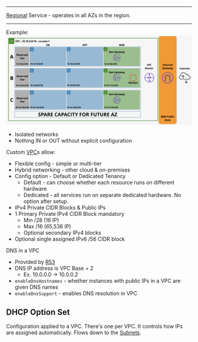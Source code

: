 ***
[Regional](../Fundamentals/Resilience.md#Region) Service - operates in all AZs in the region.
***

Example:
![Pasted image 20250217192933.png](_atts/Pasted%20image%2020250217192933.png)

- Isolated networks
- Nothing IN or OUT without explicit configuration

Custom [VPC](VPC.md)s allow:
- Flexible config - simple or multi-tier
- Hybrid networking - other cloud & on-premises
- Config option - Default or Dedicated Tenancy
	- Default - can choose whether each resource runs on different hardware
	- Dedicated - all services run on separate dedicated hardware. No option after setup.
- IPv4 Private CIDR Blocks & Public IPs
- 1 Primary Private IPv4 CIDR Block mandatory
	- Min /28 (16 IP)
	- Max /16 (65,536 IP)
	- Optional secondary IPv4 blocks
- Optional single assigned IPv6 /56 CIDR block

DNS in a VPC
- Provided by [R53](../R53/R53.md)
- DNS IP address is VPC Base + 2
	- Ex. 10.0.0.0 -> 10.0.0.2
- `enableDnsHostnames` - whether instances with public IPs in a VPC are given DNS names
- `enableDnsSupport` - enables DNS resolution in VPC

## DHCP Option Set
Configuration applied to a VPC. There's one per VPC. It controls how IPs are assigned automatically. Flows down to the [Subnets](Subnets.md).